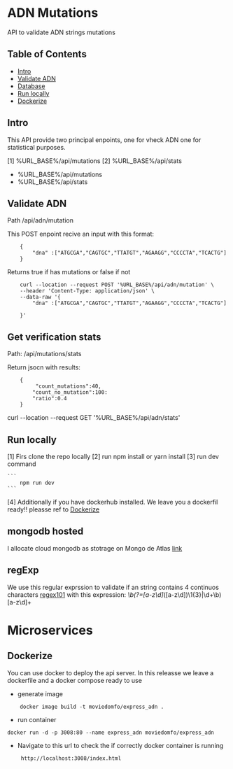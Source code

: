 
# ADN Mutations
 API to validate ADN strings mutations
## Table of Contents

- [Intro](#Intro)
- [Validate ADN](#Validate-ADN)
- [Database](#mongodb-hosted)
- [Run locally](#Run-locally)
- [Dockerize](#Dockerize)

## Intro

This API provide two principal enpoints, one for vheck ADN one for statistical purposes.

 [1] %URL_BASE%/api/mutations
 [2] %URL_BASE%/api/stats
    
 - %URL_BASE%/api/mutations
 - %URL_BASE%/api/stats

## Validate ADN 

Path /api/adn/mutation

This POST enpoint recive an input with this format:
```
    {
        "dna" :["ATGCGA","CAGTGC","TTATGT","AGAAGG","CCCCTA","TCACTG"]
    }
```

Returns true if has mutations or false if not

```
    curl --location --request POST '%URL_BASE%/api/adn/mutation' \
    --header 'Content-Type: application/json' \
    --data-raw '{
        "dna" :["ATGCGA","CAGTGC","TTATGT","AGAAGG","CCCCTA","TCACTG"]

    }'
```

## Get verification stats 

Path:  /api/mutations/stats

Return jsocn with results:

```
    {
         "count_mutations":40, 
        "count_no_mutation":100: 
        "ratio":0.4
    }
```

 curl --location --request GET '%URL_BASE%/api/adn/stats'

## Run locally
  [1] Firs clone the repo locally
  [2] run npm install or yarn install
  [3] run dev command 

    ```
        npm run dev
    ```
  [4] Additionally if you have dockerhub installed. We leave you a dockerfil ready!! 
       pleasse ref to [Dockerize](#Dockerize)

 
## mongodb hosted

I allocate cloud mongodb as stotrage on Mongo de Atlas
     [link](https://cloud.mongodb.com/v2/630a921cca5d9915ccb37d0a#security/database/users)

## regExp 

 We use this regular exprssion to validate if an string contains 4 continuos characters
    [regex101](https://regex101.com/r/qA0aS0/1) with this expression:  *\b(?=[a-z\d]*([a-z\d])\1{3}|\d+\b)[a-z\d]+

# Microservices

## Dockerize

You can use docker to deploy the api server. In this releasse we leave a dockerfile and a docker compose ready to use


 * generate image
 
```
    docker image build -t moviedomfo/express_adn .
```

 * run container
 
```
docker run -d -p 3008:80 --name express_adn moviedomfo/express_adn  
```

 * Navigate to this url to check the if correctly docker container is running 
    
        http://localhost:3008/index.html
        
